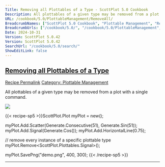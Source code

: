```yaml
---
Title: Removing all Plottables of a Type - ScottPlot 5.0 Cookbook
Description: All plottables of a given type may be removed from a plot with a single command.
URL: /cookbook/5.0/PlottableManagement/RemoveAll/
BreadcrumbNames: ["ScottPlot 5.0 Cookbook", "Plottable Management", "Removing all Plottables of a Type"]
BreadcrumbUrls: ["/cookbook/5.0/", "/cookbook/5.0/PlottableManagement", "/cookbook/5.0/PlottableManagement/RemoveAll"]
Date: 2024-10-31
Version: ScottPlot 5.0.42
Version: ScottPlot 5.0.42
SearchUrl: "/cookbook/5.0/search/"
ShowEditLink: false
---
```



<h2 style='border-bottom: 0;'><a href='/cookbook/5.0/PlottableManagement/RemoveAll'>Removing all Plottables of a Type</a></h2>

<div class="d-flex mb-2">
<a class="btn btn-sm btn-primary me-1" href="/cookbook/5.0/PlottableManagement/RemoveAll">Recipe Permalink</a>
<a class="btn btn-sm btn-success me-1" href="/cookbook/5.0/PlottableManagement">Category: Plottable Management</a>
</div>

All plottables of a given type may be removed from a plot with a single command.

[![](/cookbook/5.0/images/RemoveAll.png?241031194635)](/cookbook/5.0/images/RemoveAll.png?241031194635)

{{< recipe-sp5 >}}ScottPlot.Plot myPlot = new();

myPlot.Add.Scatter(Generate.Consecutive(51), Generate.Sin(51));
myPlot.Add.Signal(Generate.Cos());
myPlot.Add.HorizontalLine(0.75);

// remove every instance of a specific plottable type
myPlot.Remove<ScottPlot.Plottables.Signal>();

myPlot.SavePng("demo.png", 400, 300);
{{< /recipe-sp5 >}}

<hr class='my-5 invisible'>


